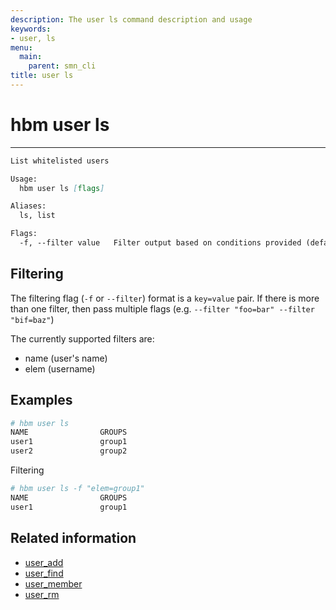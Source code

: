 ```yaml
---
description: The user ls command description and usage
keywords:
- user, ls
menu:
  main:
    parent: smn_cli
title: user ls
---
```


# hbm user ls
***

```markdown
List whitelisted users

Usage:
  hbm user ls [flags]

Aliases:
  ls, list

Flags:
  -f, --filter value   Filter output based on conditions provided (default [])
```

## Filtering

The filtering flag (`-f` or `--filter`) format is a `key=value` pair. If there is more
than one filter, then pass multiple flags (e.g. `--filter "foo=bar" --filter "bif=baz"`)

The currently supported filters are:

* name (user's name)
* elem (username)

## Examples

```bash
# hbm user ls
NAME                GROUPS
user1               group1
user2               group2
```

Filtering

```bash
# hbm user ls -f "elem=group1"
NAME                GROUPS
user1               group1
```

## Related information

* [user_add](user_add.md)
* [user_find](user_find.md)
* [user_member](user_member.md)
* [user_rm](user_rm.md)

